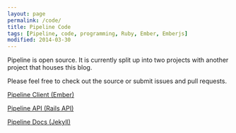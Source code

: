 ```yaml
---
layout: page
permalink: /code/
title: Pipeline Code
tags: [Pipeline, code, programming, Ruby, Ember, Emberjs]
modified: 2014-03-30
---
```


Pipeline is open source. It is currently split up into two projects with another project that houses this blog.

Please feel free to check out the source or submit issues and pull requests.

[Pipeline Client (Ember)](https://github.com/brilliantfantastic/pipeline)

[Pipeline API (Rails API)](https://github.com/brilliantfantastic/pipeline-api)

[Pipeline Docs (Jekyll)](https://github.com/brilliantfantastic/pipeline-doc)
